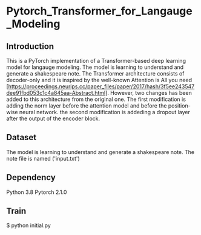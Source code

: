 # Pytorch_Transformer_for_Langauge_Modeling
## Introduction
This is a PyTorch implementation of a Transformer-based deep learning model for langauge modeling. The model is learning to understand and generate a shakespeare note.  The Transformer architecture consists of decoder-only and it is inspired by the well-known Attention is All you need [https://proceedings.neurips.cc/paper_files/paper/2017/hash/3f5ee243547dee91fbd053c1c4a845aa-Abstract.html]. However, two changes has been added to this architecture from the original one. The first modification is adding the norm layer before the attention model and before the position-wise neural network. the second modification is addeding a dropout layer after the output of the encoder block.

## Dataset
The model is learning to understand and generate a shakespeare note. The note file is named ('input.txt')

## Dependency
Python 3.8
Pytorch 2.1.0

## Train
$ python initial.py

